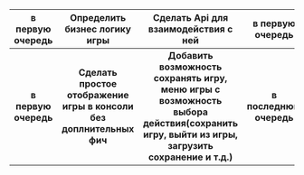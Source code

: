 |   в первую очередь   |                    Определить бизнес логику игры                     |                                                     Сделать Api для взаимодействия с ней                                                     |    в первую очередь     |
| :------------------: | :------------------------------------------------------------------: | :------------------------------------------------------------------------------------------------------------------------------------------: | :---------------------: |
| **в первую очередь** | **Сделать простое отображение игры в консоли без доплнительных фич** | **Добавить возможность сохранять игру, меню игры с возможность выбора действия(сохранить игру, выйти из игры, загрузить сохранение и т.д.)** | **в последнюю очередь** |
